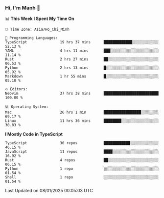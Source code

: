 ### Hi, I'm Manh 👋

<!--START_SECTION:waka-->
📊 **This Week I Spent My Time On** 

```text
🕑︎ Time Zone: Asia/Ho_Chi_Minh

💬 Programming Languages: 
TypeScript               19 hrs 37 mins      █████████████░░░░░░░░░░░░   52.13 % 
YAML                     4 hrs 11 mins       ███░░░░░░░░░░░░░░░░░░░░░░   11.14 % 
Rust                     2 hrs 27 mins       ██░░░░░░░░░░░░░░░░░░░░░░░   06.53 % 
Python                   2 hrs 13 mins       █░░░░░░░░░░░░░░░░░░░░░░░░   05.92 % 
Markdown                 1 hr 55 mins        █░░░░░░░░░░░░░░░░░░░░░░░░   05.10 % 

🔥 Editors: 
Neovim                   37 hrs 38 mins      █████████████████████████   100.00 % 

💻 Operating System: 
Mac                      26 hrs 1 min        █████████████████░░░░░░░░   69.17 % 
Linux                    11 hrs 36 mins      ████████░░░░░░░░░░░░░░░░░   30.83 % 
```

**I Mostly Code in TypeScript** 

```text
TypeScript               30 repos            ████████████░░░░░░░░░░░░░   46.15 % 
JavaScript               11 repos            ████░░░░░░░░░░░░░░░░░░░░░   16.92 % 
Rust                     4 repos             ██░░░░░░░░░░░░░░░░░░░░░░░   06.15 % 
Python                   1 repo              ░░░░░░░░░░░░░░░░░░░░░░░░░   01.54 % 
Shell                    1 repo              ░░░░░░░░░░░░░░░░░░░░░░░░░   01.54 % 
```




 Last Updated on 08/01/2025 00:05:03 UTC
<!--END_SECTION:waka-->
